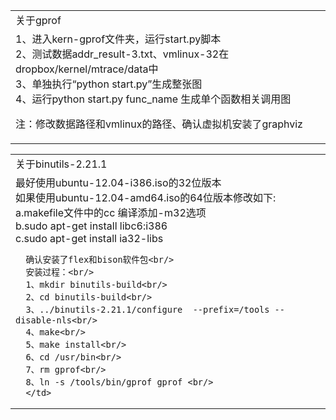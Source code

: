 <table>
   <tr>
      <td>关于gprof</td>
   </tr>
   <tr>
      <td> 
       1、进入kern-gprof文件夹，运行start.py脚本<br/>
       2、测试数据addr_result-3.txt、vmlinux-32在dropbox/kernel/mtrace/data中<br/>
       3、单独执行“python start.py”生成整张图<br/>
       4、运行python start.py func_name 生成单个函数相关调用图<br/>

   注：修改数据路径和vmlinux的路径、确认虚拟机安装了graphviz<br/>
  </td>
  </tr>
  </table>
<table>
  <tr>
    <td>关于binutils-2.21.1</td>
  </tr>
  <tr>
      <td>
      最好使用ubuntu-12.04-i386.iso的32位版本<br/>
      如果使用ubuntu-12.04-amd64.iso的64位版本修改如下:<br/>
            a.makefile文件中的cc 编译添加-m32选项<br/>
            b.sudo apt-get install libc6:i386<br/>
            c.sudo apt-get install ia32-libs<br/>
            
      确认安装了flex和bison软件包<br/>
      安装过程：<br/>
      1、mkdir binutils-build<br/>
      2、cd binutils-build<br/>
      3、../binutils-2.21.1/configure  --prefix=/tools --disable-nls<br/>
      4、make<br/>
      5、make install<br/>
      6、cd /usr/bin<br/>
      7、rm gprof<br/>
      8、ln -s /tools/bin/gprof gprof <br/>
      </td>
 </tr>
</table>
